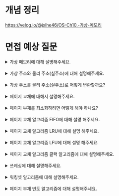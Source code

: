 # 개념 정리 

https://velog.io/@jxlhe46/OS-Ch10.-가상-메모리

# 면접 예상 질문 

<details>
<summary>가상 메모리에 대해 설명해주세요.</summary>

프로그램 전체를 메모리에 적재하여 실행시키는 기존 방식은, 물리적 메모리 크기가 제한적이라는 점에서 매우 비효율적이었다. 

가상 메모리 기법에서는 프로그램 실행에 필요한 일부만 메모리에 적재하고, 나머지는 디스크에 두는 방식으로 물리적 메모리 크기의 한계를 극복한다. 

즉, 디스크의 스왑 영역을 물리적 메모리의 연장선으로 사용하는 것이다. 

CPU 입장에서는 프로그램 전체가 메모리에 적재된 것처럼 보이기 때문에 가상 메모리라고 부른다. 

</details>
<br>

<details>
<summary>가상 주소와 물리 주소(실주소)에 대해 설명해주세요.</summary>

- 가상 주소 (논리 주소): CPU에 의해 생성된 주소 
- 물리 주소: 실제 메모리에 할당된 주소 

</details>
<br>

<details>
<summary>가상 주소를 물리 주소(실주소)로 어떻게 변환할까요?</summary>

MMU라는 하드웨어 장치에 있는 relocation register를 이용해, 가상 주소로부터 물리 주소를 구할 수 있다. 

</details>
<br>

<details>
<summary>페이지 교체에 대해서 설명해주세요.</summary>

**프로세스 실행에 필요한 페이지가 현재 메모리에 올라와 있지 않은 상황**을 **페이지 부재**라고 한다. 

이때 디스크에 접근하여 필요한 페이지를 메모리로 읽어와야 하는데, 메모리에 비어있는 프레임이 없을 때는 **기존 페이지 중 하나를 디스크로 쫓아내서 빈 공간을 마련**해야 한다. 

이러한 작업을 페이지 교체라고 한다. 

</details>
<br>

<details>
<summary>페이지 부재를 최소화하려면 어떻게 해야 하나요?</summary>

페이지 부재를 최소화 하려면 **자주 참조되는 페이지들이 메모리에 올라와 있어야 한다.** 

이를 위해 클럭, FIFO, LRU, LFU 같은 페이지 교체 알고리즘을 적용할 수 있다.

</details>
<br>

<details>
<summary>페이지 교체 알고리즘 FIFO에 대해 설명 해주세요.</summary>

가장 먼저 메모리에 적재되었던 페이지부터 교체하는 방식 

가까운 미래에 다시 참조될 가능성이 높은 페이지도 그냥 교체해버린다는 점에서 비효율적 

페이지 프레임 개수가 늘어났는데 페이지 부재율이 증가하는 이상 현상이 발생하기도 함. 

</details>
<br>

<details>
<summary>페이지 교체 알고리즘 LRU에 대해 설명 해주세요.</summary>

가장 오랫동안 참조되지 않은 페이지부터 교체하는 방식 

최근에 참조된 페이지가 가까운 미래에 다시 참조될 가능성이 높다는 시간 지역성을 기반으로 함. 

참조 빈도수가 높은 페이지인데 최근에 참조가 안 되었다는 이유로 페이지를 교체하는 문제 발생 

</details>
<br>

<details>
<summary>페이지 교체 알고리즘 LFU에 대해 설명 해주세요.</summary>

가장 적게 참조된 페이지부터 교체하는 방식   

앞으로 자주 참조될 페이지를 지금까지 참조 빈도수가 낮았다는 이유로 교체하는 문제 발생 

</details>
<br>

<details>
<summary>페이지 교체 알고리즘 클럭 알고리즘에 대해 설명해주세요.</summary>

오랫동안 참조되지 않은 페이지 중에 하나를 교체하는 방식 

원형 큐를 돌면서 참조 비트가 0인 페이지를 교체한다. 

참조 비트가 1인 페이지는 바로 교체하지 않고 참조 비트를 0으로 변경한다. 한바퀴 돌고 다시 돌아왔을 때도 참조 비트가 0이면 교체한다.

적어도 원형 큐를 한바퀴 도는 시간 동안은 최근에 참조된 페이지가 교체되지 않도록 보장한다. 

</details>
<br>

<details>
<summary>쓰레싱에 대해 설명해주세요.</summary>

너무 많은 프로세스가 한꺼번에 메모리에 적재되면, 한 프로세스에 할당할 수 있는 메모리 크기가 줄어든다. 

각 프로세스의 실행에 필요한 최소한의 페이지 프레임도 할당 받지 못하면, 페이지 부재율이 크게 상승하고 CPU 사용률은 급격히 낮아지는데 이를 스레싱이라고 한다. 

CPU 사용률이 낮아지는 이유는, 페이지 부재를 해결하기 위해 디스크 I/O 작업이 빈번하게 발생하면서 CPU가 하는 일 없이 놀기 때문이다. 

</details>
<br>

<details>
<summary>워킹셋 알고리즘에 대해 설명해주세요.</summary>

프로세스의 실행 중에 **집중적으로 참조되는 페이지들의 집합**을 **지역성 집합**이라고 부르는데, 이들이 **메모리에 한꺼번에 올라갈 수 있도록 보장**하는 알고리즘 

지역성 집합이 한꺼번에 메모리에 올라갈 수 있을 때만 프로세스에 메모리를 할당하고, 그렇지 않으면 프로세스의 주소 공간 전체를 디스크로 스왑 아웃시킨다. 

이를 통해 **멀티 프로그래밍의 정도를 조절**하여, **CPU 사용률을 높이면서도 스레싱을 방지**할 수 있다. 

</details>
<br>

<details>
<summary>페이지 부재 빈도 알고리즘에 대해 설명해주세요.</summary>

프로세스의 **페이지 부재율을 주기적으로 확인**하여, **각 프로세스에 할당할 메모리 크기를 동적으로 조절**하는 것이다. 

프로세스의 페이지 부재율이 상한선을 넘어가면, 프레임 개수가 부족하다고 판단해 프로세스에 프레임을 추가로 할당한다. 

프로세스의 페이지 부재율이 하한선보다 내려가면, 프레임이 과하게 할당되었다고 판단해 프로세스의 프레임 개수를 줄인다. 

이를 통해 **프로세스에 적절한 크기의 프레임을 할당**하여, **CPU 사용률을 높이면서도 스레싱을 방지**할 수 있다. 

</details>
<br>

